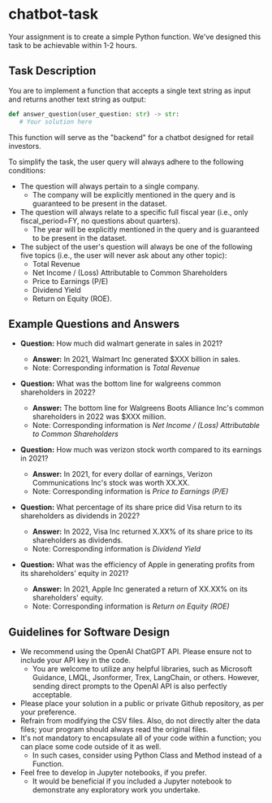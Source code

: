 # chatbot-task

Your assignment is to create a simple Python function. We've designed this task to be achievable within 1-2 hours.

## Task Description
You are to implement a function that accepts a single text string as input and returns another text string as output:

```python
def answer_question(user_question: str) -> str:
   # Your solution here
```

This function will serve as the "backend" for a chatbot designed for retail investors.

To simplify the task, the user query will always adhere to the following conditions:

- The question will always pertain to a single company.
  - The company will be explicitly mentioned in the query and is guaranteed to be present in the dataset.
- The question will always relate to a specific full fiscal year (i.e., only fiscal_period=FY, no questions about quarters).
   - The year will be explicitly mentioned in the query and is guaranteed to be present in the dataset.
- The subject of the user's question will always be one of the following five topics (i.e., the user will never ask about any other topic):
   - Total Revenue
   - Net Income / (Loss) Attributable to Common Shareholders
   - Price to Earnings (P/E)
   - Dividend Yield
   - Return on Equity (ROE).
 
## Example Questions and Answers

- **Question:** How much did walmart generate in sales in 2021?
   - **Answer:** In 2021, Walmart Inc generated $XXX billion in sales.
   - Note: Corresponding information is *Total Revenue*

- **Question:** What was the bottom line for walgreens common shareholders in 2022?
   - **Answer:** The bottom line for Walgreens Boots Alliance Inc's common shareholders in 2022 was $XXX million.
   - Note: Corresponding information is *Net Income / (Loss) Attributable to Common Shareholders*

- **Question:** How much was verizon stock worth compared to its earnings in 2021?
   - **Answer:** In 2021, for every dollar of earnings, Verizon Communications Inc's stock was worth XX.XX.
   - Note: Corresponding information is *Price to Earnings (P/E)*

- **Question:** What percentage of its share price did Visa return to its shareholders as dividends in 2022?
   - **Answer:** In 2022, Visa Inc returned X.XX% of its share price to its shareholders as dividends.
   - Note: Corresponding information is *Dividend Yield*

- **Question:** What was the efficiency of Apple in generating profits from its shareholders' equity in 2021?
   - **Answer:** In 2021, Apple Inc generated a return of XX.XX% on its shareholders' equity.
   - Note: Corresponding information is *Return on Equity (ROE)*
  
## Guidelines for Software Design

- We recommend using the OpenAI ChatGPT API. Please ensure not to include your API key in the code.
   - You are welcome to utilize any helpful libraries, such as Microsoft Guidance, LMQL, Jsonformer, Trex, LangChain, or others. However, sending direct prompts to the OpenAI API is also perfectly acceptable.
- Please place your solution in a public or private Github repository, as per your preference.
- Refrain from modifying the CSV files. Also, do not directly alter the data files; your program should always read the original files.
- It's not mandatory to encapsulate all of your code within a function; you can place some code outside of it as well.
   - In such cases, consider using Python Class and Method instead of a Function.
- Feel free to develop in Jupyter notebooks, if you prefer.
   - It would be beneficial if you included a Jupyter notebook to demonstrate any exploratory work you undertake.
